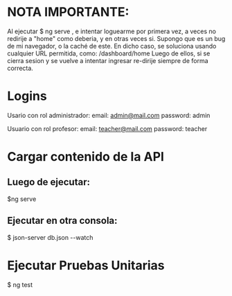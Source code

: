 # NOTA IMPORTANTE: 

Al ejecutar $ ng serve , e intentar loguearme por primera vez, a veces no redirije a "home" 
como deberia, y en otras veces si. Supongo que es un bug de mi navegador, o la caché de este.
En dicho caso, se soluciona usando cualquier URL permitida, como: /dashboard/home
Luego de ellos, si se cierra sesion y se vuelve a intentar ingresar re-dirije siempre de forma correcta.

# Logins

Usario con rol administrador:
email: admin@mail.com
password: admin

Usuario con rol profesor:
email: teacher@mail.com
password: teacher

# Cargar contenido de la API

## Luego de ejecutar:

$ng serve

## Ejecutar en otra consola:

$ json-server db.json --watch

# Ejecutar Pruebas Unitarias

$ ng test